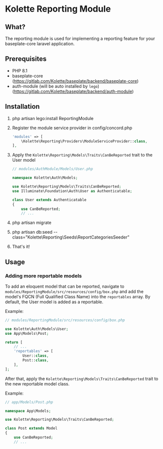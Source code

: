 # Kolette Reporting Module

## What?

The reporting module is used for implementing a reporting feature for your baseplate-core laravel application.

## Prerequisites

- PHP 8.1
- baseplate-core (https://gitlab.com/Kolette/baseplate/backend/baseplate-core)
- auth-module (will be auto installed by `lego`) (https://gitlab.com/Kolette/baseplate/backend/auth-module)

## Installation

1. php artisan lego:install ReportingModule
2. Register the module service provider in config/concord.php
   ```php
   'modules' => [
       \Kolette\Reporting\Providers\ModuleServiceProvider::class,
   ],
   ```
3. Apply the `Kolette\Reporting\Models\Traits\CanBeReported` trait to the User model

   ```php
   // modules/AuthModule/Models/User.php

   namespace Kolette\Auth\Models;

   use Kolette\Reporting\Models\Traits\CanBeReported;
   use Illuminate\Foundation\Auth\User as Authenticatable;

   class User extends Authenticatable
   {
       use CanBeReported;
       // ...
   ```

4. php artisan migrate
5. php artisan db:seed --class="Kolette\Reporting\Seeds\ReportCategoriesSeeder"
6. That's it!

## Usage

### Adding more reportable models

To add an eloquent model that can be reported, navigate to `modules/ReportingModule/src/resources/config/box.php` and
add the model's FQCN (Full
Qualified Class Name) into the `reportables` array. By default, the User model is added as a reportable.

Example:

```php
// modules/ReportingModule/src/resources/config/box.php

use Kolette\Auth\Models\User;
use App\Models\Post;

return [
    // ...
    'reportables' => [
        User::class,
        Post::class,
    ],
];
```

After that, apply the `Kolette\Reporting\Models\Traits\CanBeReported` trait to the new reportable model class.

Example:

```php
// app/Models/Post.php

namespace App\Models;

use Kolette\Reporting\Models\Traits\CanBeReported;

class Post extends Model
{
    use CanBeReported;
    // ...
```
